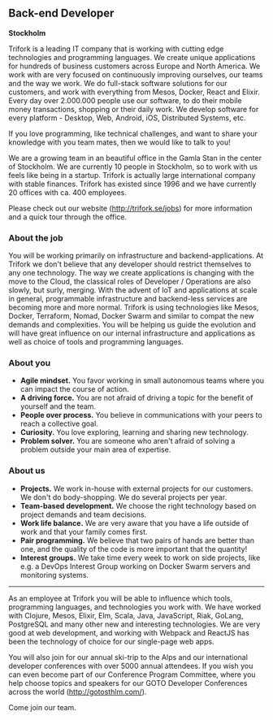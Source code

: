 ## Back-end Developer
**Stockholm**

Trifork is a leading IT company that is working with cutting edge technologies and programming languages.
We create unique applications for hundreds of business customers across Europe and North America.
We work with are very focused on continuously improving ourselves, our teams and the way we work.
We do full-stack software solutions for our customers, and work with everything from Mesos, Docker, React and Elixir.
Every day over 2.000.000 people use our software, to do their mobile money transactions, shopping or their daily work.
We develop software for every platform - Desktop, Web, Android, iOS, Distributed Systems, etc.

If you love programming, like technical challenges, and want to share your knowledge with you team mates,
then we would like to talk to you!

We are a growing team in an beautiful office in the Gamla Stan in the center of Stockholm.
We are currently 10 people in Stockholm, so to work with us feels like being in a startup.
Trifork is actually large international company with stable finances. Trifork has existed since 1996 and we have currently
20 offices with ca. 400 employees.

Please check out our website (http://trifork.se/jobs) for more information and a quick tour through the office.

### About the job

You will be working primarily on infrastructure and backend-applications. At Trifork we don't believe that any developer
should restrict themselves to any one technology. The way we create applications is changing with the move to the Cloud,
the classical roles of Developer / Operations are also slowly, but surly, merging. With the
advent of IoT and applications at scale in general, programmable infrastructure and backend-less services are becoming
more and more normal. Trifork is using technologies like Mesos, Docker, Terraform, Nomad, Docker Swarm and similar to compat
the new demands and complexities. You will be helping us guide the evolution and will have
great influence on our internal infrastructure and applications as well as choice of tools and programming languages.


### About you

- **Agile mindset.** You favor working in small autonomous teams where you can impact the course of action.
- **A driving force.** You are not afraid of driving a topic for the benefit of yourself and the team.
- **People over process.** You believe in communications with your peers to reach a collective goal.
- **Curiosity.** You love exploring, learning and sharing new technology.
- **Problem solver.** You are someone who aren't afraid of solving a problem outside your main area of expertise.

### About us

- **Projects.** We work in-house with external projects for our customers. We don't do body-shopping. We do several projects per year.
- **Team-based development.** We choose the right technology based on project demands and team decisions.
- **Work life balance.** We are very aware that you have a life outside of work and that your family comes first.
- **Pair programming.** We believe that two pairs of hands are better than one, and the quality of the code is more important that the quantity!
- **Interest groups.** We take time every week to work on side projects, like e.g. a DevOps Interest Group working on Docker Swarm servers and monitoring systems.

----

As an employee at Trifork you will be able to influence which tools, programming languages, and technologies you work with. 
We have worked with Clojure, Mesos, Elixir, Elm, Scala, Java, JavaScript, Riak, GoLang, PostgreSQL and many other new and
interesting technologies. We are very good at web development, and working with Webpack and ReactJS has been the technology
of choice for our single-page web apps.

You will also join for our annual ski-trip to the Alps and our international developer conferences with over 5000 annual attendees. If you wish you can even become part of our Conference Program Committee, where you help choose topics and speakers for our GOTO Developer Conferences across the world (http://gotosthlm.com/).

Come join our team.
